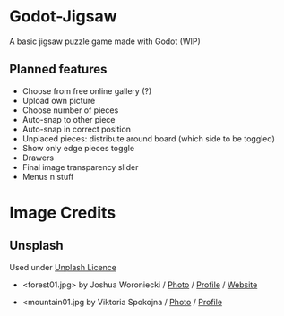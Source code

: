 # Godot-Jigsaw
A basic jigsaw puzzle game made with Godot (WIP)

## Planned features
* Choose from free online gallery (?)
* Upload own picture
* Choose number of pieces
* Auto-snap to other piece
* Auto-snap in correct position
* Unplaced pieces: distribute around board (which side to be toggled)
* Show only edge pieces toggle
* Drawers
* Final image transparency slider
* Menus n stuff

# Image Credits
## Unsplash

Used under [Unplash Licence](https://unsplash.com/license)

* <forest01.jpg> by Joshua Woroniecki / [Photo](https://unsplash.com/photos/nWC8Rqx62zY) / [Profile](https://unsplash.com/@joshua_j_woroniecki) / [Website](https://joshuaworoniecki.com)

* <mountain01.jpg by Viktoria Spokojna / [Photo](https://unsplash.com/photos/xOIWQlUC2NI) / [Profile](https://unsplash.com/@viktoriaspokojna)
